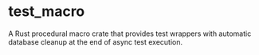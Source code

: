 # test_macro

A Rust procedural macro crate that provides test wrappers with automatic database cleanup at the end of async test execution.
